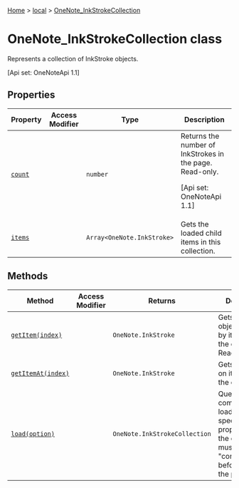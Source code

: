[Home](./index) &gt; [local](local.md) &gt; [OneNote\_InkStrokeCollection](local.onenote_inkstrokecollection.md)

# OneNote\_InkStrokeCollection class

Represents a collection of InkStroke objects. 

 \[Api set: OneNoteApi 1.1\]

## Properties

|  Property | Access Modifier | Type | Description |
|  --- | --- | --- | --- |
|  [`count`](local.onenote_inkstrokecollection.count.md) |  | `number` | Returns the number of InkStrokes in the page. Read-only. <p/> \[Api set: OneNoteApi 1.1\] |
|  [`items`](local.onenote_inkstrokecollection.items.md) |  | `Array<OneNote.InkStroke>` | Gets the loaded child items in this collection. |

## Methods

|  Method | Access Modifier | Returns | Description |
|  --- | --- | --- | --- |
|  [`getItem(index)`](local.onenote_inkstrokecollection.getitem.md) |  | `OneNote.InkStroke` | Gets a InkStroke object by ID or by its index in the collection. Read-only. |
|  [`getItemAt(index)`](local.onenote_inkstrokecollection.getitemat.md) |  | `OneNote.InkStroke` | Gets a InkStroke on its position in the collection. |
|  [`load(option)`](local.onenote_inkstrokecollection.load.md) |  | `OneNote.InkStrokeCollection` | Queues up a command to load the specified properties of the object. You must call "context.sync()" before reading the properties. |

